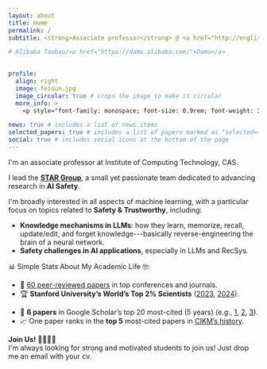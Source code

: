 ```yaml
---
layout: about
title: Home
permalink: /
subtitle: <strong>Associate professor</strong> @ <a href="http://english.ict.cas.cn/">ICT, CAS</a> &nbsp;•&nbsp; <a href="https://ict-star.github.io/">STAR Group</a> &nbsp;•&nbsp; <strong>Previously:</strong> Alibaba ← ICT, CAS ← BIT

# Alibaba Taobao/<a href="https://damo.alibaba.com/">Damo</a>

 
profile:
  align: right
  image: feisun.jpg
  image_circular: true # crops the image to make it circular
  more_info: >
    <p style="font-family: monospace; font-size: 0.9rem; font-weight: 300; margin-bottom: 1rem;">An Asian man wearing sunglasses and a red T-shirt with the infinity symbol, standing on top of Shurijo Castle, Okinawa</p>

news: true # includes a list of news items
selected_papers: true # includes a list of papers marked as "selected={true}"
social: true # includes social icons at the bottom of the page
---
```

<!-- 
  <p>Shurijo Castle, Okinawa</p>
  <p>A T-shirt with infinity symbol</p> -->


I'm an associate professor at Institute of Computing Technology, CAS.

I lead the [**STAR Group**](https://ict-star.github.io/), a small yet passionate team dedicated to advancing research in **AI Safety**.

I'm broadly interested in all aspects of machine learning, with a particular focus on topics related to **Safety & Trustworthy**, including:

* **Knowledge mechanisms in LLMs**: how they learn, memorize, recall, update/edit, and forget knowledge---basically reverse-engineering the brain of a neural network.
* **Safety challenges in AI applications**, especially in LLMs and RecSys.

📊 Simple Stats About My Academic Life 🤓:
* 📝 [60 peer-reviewed papers](https://scholar.google.com/citations?user=OlRxBhcAAAAJ) in top conferences and journals.
* 🏆 **Stanford University’s World’s Top 2% Scientists** ([2023](https://elsevier.digitalcommonsdata.com/datasets/btchxktzyw/6), [2024](https://elsevier.digitalcommonsdata.com/datasets/btchxktzyw/7)).
<!-- * 🌟 **6 papers** ranked among the **top 20** most-cited papers on Google Scholar (5Y). -->
* 🌟 **6 papers** in Google Scholar’s top 20 most-cited (5 years) (e.g., [1](https://scholar.google.com/citations?hl=en&vq=eng_databasesinformationsystems&view_op=list_hcore&venue=HdCtgB7kxZAJ.2024), [2](https://scholar.google.com/citations?hl=en&vq=eng_enggeneral&view_op=list_hcore&venue=AcMeFkiQ6ZEJ.2024), [3](https://scholar.google.com/citations?hl=en&vq=eng_databasesinformationsystems&view_op=list_hcore&venue=6AbX1YWluE4J.2024)).
* 📈 One paper ranks in the **top 5** most-cited papers in [CIKM’s history](https://www.semanticscholar.org/venue?name=cikm&sort=total-citations).

**Join Us!** 👩‍💻👨‍💻  
I'm always looking for strong and motivated students to join us! Just drop me an email with your cv. 

<!-- and a brief statement of your research interests.   -->

<!-- On a personal note, I recently became a father to a lovely baby girl and am also raising a playful two-year-old dog. These days, my travels are mostly limited to attending academic conferences 😂. -->



<!-- Now, I'm an associate professor at ICT, CAS. Prior to joining ICT, I was an algorithm expert at Alibaba. I recieved my PhD degree from the CAS Key Lab of Network Data Science and Technology in Institute of Computing Technology, Chinese Academy of Sciences under the supervision of Prof. Jun Xu and Prof. Jiafeng Guo, and Prof. Xueqi Cheng in July 2017. -->

<!-- Our team is focused on solving challenging problems at the intersection of AI x Biotech, building a fully-integrated AI platform for drug discovery.
If this resonates with you, we are actively hiring (full-time + internships)! -->

<!-- I have authored over 60 peer-reviewed publications in top-tier conferences such as ACL, WWW, and NeurIPS, as well as prestigious journals like TOIS and CSUR. Several of my works are recognized as highly cited on Google Scholar, with **6 papers ranking in the top 20 most-cited papers in the past 5 years**. I have also contributed as SPC or PC members over top conferences such as ACL, NeurIPS, ICML, IJCAI, AAAI and the invited reviewer for prestigious journals such as TOIS, TKDE, CSUR. I received the Best Long Paper Mention in RecSys 2019, and was selected by Stanford University as one of the [World’s Top 2% Scientists](https://elsevier.digitalcommonsdata.com/datasets/btchxktzyw/7) in 2023 and 2024. My research interests include NLP and RecSys, particularly in safety issues in these fields. -->

<!-- - BIT (2005-2009, 2009-2012); ICT CAS (2012--2017)
- Three years at **Taobao**, the larget Chinese E-con recommender system (recsys).
- Two years at **Alibaba Damo**, focusing on safety issues in recsys.
- [**60+ publications**](https://scholar.google.com/citations?user=OlRxBhcAAAAJ) in top-tier conferences and journals.
- **6 papers** ranking among the top 20 most-cited papers on Google Scholar (5 years).
- **Best Long Paper Mention** at **RecSys 2019**.
- **Stanford University’s World’s Top 2% Scientists** ([2023](https://elsevier.digitalcommonsdata.com/datasets/btchxktzyw/6), [2024](https://elsevier.digitalcommonsdata.com/datasets/btchxktzyw/7)). -->

